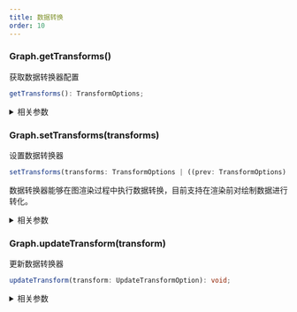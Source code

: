 ```yaml
---
title: 数据转换
order: 10
---
```


### Graph.getTransforms()

获取数据转换器配置

```typescript
getTransforms(): TransformOptions;
```

<details><summary>相关参数</summary>

**返回值**：

- **类型：**TransformOptions

- **描述：**数据转换配置

</details>

### Graph.setTransforms(transforms)

设置数据转换器

```typescript
setTransforms(transforms: TransformOptions | ((prev: TransformOptions) => TransformOptions)): void;
```

数据转换器能够在图渲染过程中执行数据转换，目前支持在渲染前对绘制数据进行转化。

<details><summary>相关参数</summary>

<table><thead><tr><th>

参数

</th><th>

类型

</th><th>

描述

</th></tr></thead>
<tbody><tr><td>

transforms

</td><td>

TransformOptions \| ((prev: TransformOptions) =&gt; TransformOptions)

</td><td>

数据转换配置

</td></tr>
</tbody></table>

**返回值**：

- **类型：**void

</details>

### Graph.updateTransform(transform)

更新数据转换器

```typescript
updateTransform(transform: UpdateTransformOption): void;
```

<details><summary>相关参数</summary>

<table><thead><tr><th>

参数

</th><th>

类型

</th><th>

描述

</th></tr></thead>
<tbody><tr><td>

transform

</td><td>

UpdateTransformOption

</td><td>

数据转换器配置

</td></tr>
</tbody></table>

**返回值**：

- **类型：**void

</details>
